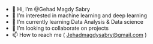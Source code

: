 - 👋 Hi, I’m @Gehad Magdy Sabry
- 👀 I’m interested in machine learning and deep learning 
- 🌱 I’m currently learning Data Analysis & Data science
- 💞️ I’m looking to collaborate on projects 
- 📫 How to reach me (  Jehadmagdysabry@gmail.com ) 

<!---
Gehad77/Gehad77 is a ✨ special ✨ repository because its `README.md` (this file) appears on your GitHub profile.
You can click the Preview link to take a look at your changes.
--->
